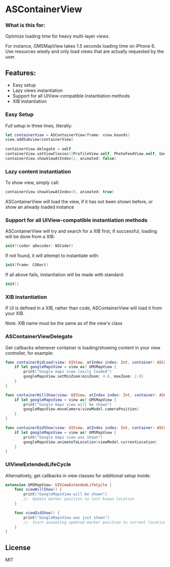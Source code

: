 # ASContainerView

### What is this for:
Optimize loading time for heavy multi-layer views. 

For instance, GMSMapView takes 1.5 seconds loading time on iPhone 6.
Use resources wisely and only load views that are actually requested by the user.

## Features:
- Easy setup
- Lazy views instantiation
- Support for all UIView-compatible instantiation methods
- XIB instantiation

### Easy Setup
Full setup in three lines, literally:
```Swift
let containerView = ASContainerView(frame: view.bounds)
view.addSubview(containerView)
  
containerView.delegate = self
containerView.setViewClasses([ProfileView.self, PhotoFeedView.self, GoogleMapsView.self])
containerView.showViewAtIndex(1, animated: false)
```

### Lazy content instantiation
To show view, simply call:
```Swift
containerView.showViewAtIndex(0, animated: true)
```
ASContainerView will load the view, if it has not been shown before, or show an already loaded instance

### Support for all UIView-compatible instantiation methods
ASContainerView will try and search for a XIB first, if successful, loading will be done from a XIB:
```Swift
init?(coder aDecoder: NSCoder)
```

If not found, it will attempt to instantiate with:
```Swift
init(frame: CGRect)
```
If all above fails, instantiation will be made with standard:
```Swift
init()
```

### XIB instantiation
If UI is defined in a XIB, rather than code, ASContainerView will load it from your XIB. 

Note: XIB name must be the same as of the view's class

### ASContainerViewDelegate
Get callbacks whenever container is loading/showing content in your view controller, for example:

```Swift
func containerDidLoad(view: UIView, atIndex index: Int, container: ASContainerView) {
    if let googleMapsView = view as? GMSMapView {
        print("Google maps view lazily loaded")
        googleMapsView.setMinZoom(minZoom: 4.0, maxZoom: 2.0)
    }
}

func containerWillShow(view: UIView, atIndex index: Int, container: ASContainerView) {
    if let googleMapsView = view as? GMSMapView {
        print("Google maps view will be shown")
        googleMapsView.moveCamera(viewModel.cameraPosition)
    }
}

func containerDidShow(view: UIView, atIndex index: Int, container: ASContainerView) {
    if let googleMapsView = view as? GMSMapView {
        print("Google maps view was shown")
        googleMapsView.animateToLocation(viewModel.currentLocation)
    }
}
```

### UIViewExtendedLifeCycle

Alternatively, get callbacks in view classes for additional setup inside:

```Swift
extension GMSMapView: UIViewExtendedLifeCycle {
    func viewWillShow() {
        print("GoogleMapsView will be shown")
        //  Update marker position to last known location
    }

    func viewDidShow() {
        print("GoogleMapsView was just shown")
        //  Start animating updated marker position to current location
    }
}
```

## License

MIT
